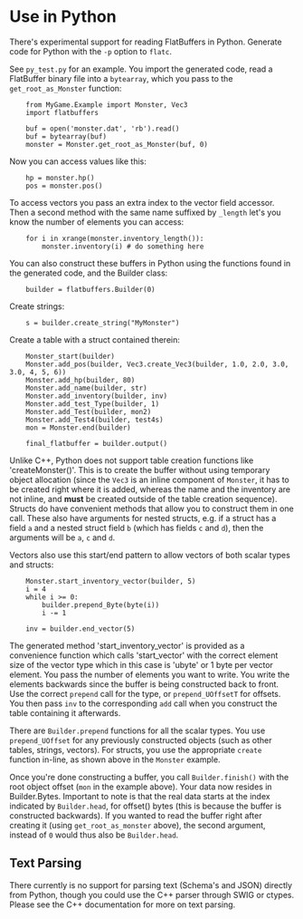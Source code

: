 # Use in Python

There's experimental support for reading FlatBuffers in Python. Generate
code for Python with the `-p` option to `flatc`.

See `py_test.py` for an example. You import the generated code, read a
FlatBuffer binary file into a `bytearray`, which you pass to the
`get_root_as_Monster` function:

~~~~~~~~~~~~~~~~~~~~~~~~~~~~~~~~~~~~~~~~~~~~~~~~~~~~~~~~~~~~~~~~~~{.py}
    from MyGame.Example import Monster, Vec3
    import flatbuffers

    buf = open('monster.dat', 'rb').read()
    buf = bytearray(buf)
    monster = Monster.get_root_as_Monster(buf, 0)
~~~~~~~~~~~~~~~~~~~~~~~~~~~~~~~~~~~~~~~~~~~~~~~~~~~~~~~~~~~~~~~~~~

Now you can access values like this:

~~~~~~~~~~~~~~~~~~~~~~~~~~~~~~~~~~~~~~~~~~~~~~~~~~~~~~~~~~~~~~~~~~{.py}
    hp = monster.hp()
    pos = monster.pos()
~~~~~~~~~~~~~~~~~~~~~~~~~~~~~~~~~~~~~~~~~~~~~~~~~~~~~~~~~~~~~~~~~~

To access vectors you pass an extra index to the
vector field accessor. Then a second method with the same name suffixed
by `_length` let's you know the number of elements you can access:

~~~~~~~~~~~~~~~~~~~~~~~~~~~~~~~~~~~~~~~~~~~~~~~~~~~~~~~~~~~~~~~~~~{.py}
    for i in xrange(monster.inventory_length()):
        monster.inventory(i) # do something here
~~~~~~~~~~~~~~~~~~~~~~~~~~~~~~~~~~~~~~~~~~~~~~~~~~~~~~~~~~~~~~~~~~

You can also construct these buffers in Python using the functions found
in the generated code, and the Builder class:

~~~~~~~~~~~~~~~~~~~~~~~~~~~~~~~~~~~~~~~~~~~~~~~~~~~~~~~~~~~~~~~~~~{.py}
    builder = flatbuffers.Builder(0)
~~~~~~~~~~~~~~~~~~~~~~~~~~~~~~~~~~~~~~~~~~~~~~~~~~~~~~~~~~~~~~~~~~

Create strings:

~~~~~~~~~~~~~~~~~~~~~~~~~~~~~~~~~~~~~~~~~~~~~~~~~~~~~~~~~~~~~~~~~~{.py}
    s = builder.create_string("MyMonster")
~~~~~~~~~~~~~~~~~~~~~~~~~~~~~~~~~~~~~~~~~~~~~~~~~~~~~~~~~~~~~~~~~~

Create a table with a struct contained therein:

~~~~~~~~~~~~~~~~~~~~~~~~~~~~~~~~~~~~~~~~~~~~~~~~~~~~~~~~~~~~~~~~~~{.py}
    Monster_start(builder)
    Monster.add_pos(builder, Vec3.create_Vec3(builder, 1.0, 2.0, 3.0, 3.0, 4, 5, 6))
    Monster.add_hp(builder, 80)
    Monster.add_name(builder, str)
    Monster.add_inventory(builder, inv)
    Monster.add_test_Type(builder, 1)
    Monster.add_Test(builder, mon2)
    Monster.add_Test4(builder, test4s)
    mon = Monster.end(builder)

    final_flatbuffer = builder.output()
~~~~~~~~~~~~~~~~~~~~~~~~~~~~~~~~~~~~~~~~~~~~~~~~~~~~~~~~~~~~~~~~~~

Unlike C++, Python does not support table creation functions like 'createMonster()'.
This is to create the buffer without
using temporary object allocation (since the `Vec3` is an inline component of
`Monster`, it has to be created right where it is added, whereas the name and
the inventory are not inline, and **must** be created outside of the table
creation sequence).
Structs do have convenient methods that allow you to construct them in one call.
These also have arguments for nested structs, e.g. if a struct has a field `a`
and a nested struct field `b` (which has fields `c` and `d`), then the arguments
will be `a`, `c` and `d`.

Vectors also use this start/end pattern to allow vectors of both scalar types
and structs:

~~~~~~~~~~~~~~~~~~~~~~~~~~~~~~~~~~~~~~~~~~~~~~~~~~~~~~~~~~~~~~~~~~{.py}
    Monster.start_inventory_vector(builder, 5)
    i = 4
    while i >= 0:
        builder.prepend_Byte(byte(i))
        i -= 1

    inv = builder.end_vector(5)
~~~~~~~~~~~~~~~~~~~~~~~~~~~~~~~~~~~~~~~~~~~~~~~~~~~~~~~~~~~~~~~~~~

The generated method 'start_inventory_vector' is provided as a convenience
function which calls 'start_vector' with the correct element size of the vector
type which in this case is 'ubyte' or 1 byte per vector element.
You pass the number of elements you want to write.
You write the elements backwards since the buffer
is being constructed back to front. Use the correct `prepend` call for the type,
or `prepend_UOffsetT` for offsets. You then pass `inv` to the corresponding
`add` call when you construct the table containing it afterwards.

There are `Builder.prepend` functions for all the scalar types. You use
`prepend_UOffset` for any previously constructed objects (such as other tables,
strings, vectors). For structs, you use the appropriate `create` function
in-line, as shown above in the `Monster` example.

Once you're done constructing a buffer, you call `Builder.finish()` with the root object
offset (`mon` in the example above). Your data now resides in Builder.Bytes.
Important to note is that the real data starts at the index indicated by `Builder.head`,
for offset() bytes (this is because the buffer is constructed backwards).
If you wanted to read the buffer right after creating it (using
`get_root_as_monster` above), the second argument, instead of `0` would thus
also be `Builder.head`.

## Text Parsing

There currently is no support for parsing text (Schema's and JSON) directly
from Python, though you could use the C++ parser through SWIG or ctypes. Please
see the C++ documentation for more on text parsing.


